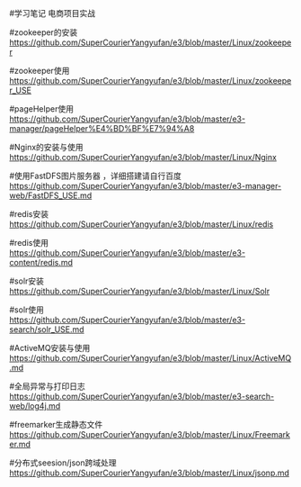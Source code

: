#学习笔记
电商项目实战 


#zookeeper的安装<br>
https://github.com/SuperCourierYangyufan/e3/blob/master/Linux/zookeeper

#zookeeper使用<br>
https://github.com/SuperCourierYangyufan/e3/blob/master/Linux/zookeeper_USE

#pageHelper使用<br>
https://github.com/SuperCourierYangyufan/e3/blob/master/e3-manager/pageHelper%E4%BD%BF%E7%94%A8
    
#Nginx的安装与使用<br>
https://github.com/SuperCourierYangyufan/e3/blob/master/Linux/Nginx
    
#使用FastDFS图片服务器 ，详细搭建请自行百度<br>
https://github.com/SuperCourierYangyufan/e3/blob/master/e3-manager-web/FastDFS_USE.md

#redis安装<br>
https://github.com/SuperCourierYangyufan/e3/blob/master/Linux/redis

#redis使用<br>
https://github.com/SuperCourierYangyufan/e3/blob/master/e3-content/redis.md

#solr安装<br>
https://github.com/SuperCourierYangyufan/e3/blob/master/Linux/Solr

#solr使用<br>
https://github.com/SuperCourierYangyufan/e3/blob/master/e3-search/solr_USE.md

#ActiveMQ安装与使用<br>
https://github.com/SuperCourierYangyufan/e3/blob/master/Linux/ActiveMQ.md

#全局异常与打印日志<br>
https://github.com/SuperCourierYangyufan/e3/blob/master/e3-search-web/log4j.md

#freemarker生成静态文件<br>
https://github.com/SuperCourierYangyufan/e3/blob/master/Linux/Freemarker.md

#分布式seesion/json跨域处理<br>
https://github.com/SuperCourierYangyufan/e3/blob/master/Linux/jsonp.md
